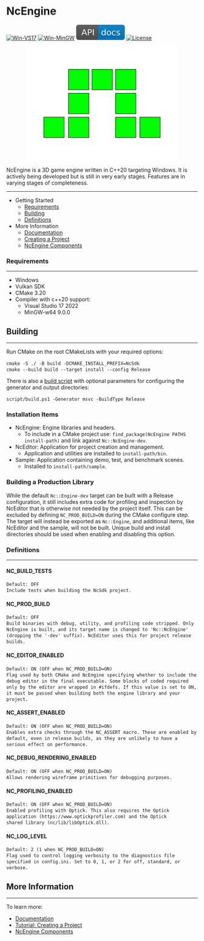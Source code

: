 # NcEngine
[![Win-VS17](https://github.com/NcStudios/NCEngine/actions/workflows/win-vs17.yml/badge.svg)](https://github.com/NcStudios/NCEngine/actions?query=workflow%3AWin-VS-17)
[![Win-MinGW](https://github.com/NcStudios/NCEngine/actions/workflows/win-mingw.yml/badge.svg)](https://github.com/NcStudios/NCEngine/actions?query=workflow%3AWin-MinGW-w64)
[![Docs](docs/docs-badge.svg)](https://ncstudios.github.io/NcEngine)
[![License](https://img.shields.io/github/license/McCallisterRomer/NCEngine.svg)](https://github.com/McCallisterRomer/NCEngine/blob/vnext/LICENSE)

<p align="center">
  <img src="docs/Logo.png" />
</p>

NcEngine is a 3D game engine written in C++20 targeting Windows. It is actively being developed but is still in very early stages. Features are in varying stages of completeness.

-------------------
* Getting Started
    * [Requirements](#requirements)
    * [Building](#building)
    * [Definitions](#definitions)
* More Information
    * [Documentation](https://ncstudios.github.io/NcEngine)
    * [Creating a Project](docs/CreatingAProject.md)
    * [NcEngine Components](docs/EngineComponents.md)

### Requirements
----------------
* Windows
* Vulkan SDK
* CMake 3.20
* Compiler with c++20 support:
    * Visual Studio 17 2022
    * MinGW-w64 9.0.0

## Building
---
Run CMake on the root CMakeLists with your required options:
```
cmake -S ./ -B build -DCMAKE_INSTALL_PREFIX=NcSdk
cmake --build build --target install --config Release
```

There is also a [build script](script/build.ps1) with optional parameters for configuring the generator and output directories:
```
script/build.ps1 -Generator msvc -BuildType Release
```

### Installation Items
* NcEngine: Engine libraries and headers.
  * To include in a CMake project use: `find_package(NcEngine PATHS install-path)` and link against `Nc::NcEngine-dev`.
* NcEditor: Application for project creation and management.
  * Application and utilities are installed to `install-path/bin`.
* Sample: Application containing demo, test, and benchmark scenes.
  * Installed to `install-path/sample`.

### Building a Production Library
While the default `Nc::Engine-dev` target can be built with a Release configuration, it still includes extra code for profiling and inspection by NcEditor that is otherwise not needed by the project itself. This can be excluded by defining `NC_PROD_BUILD=ON` during the CMake configure step. The target will instead be exported as `Nc::Engine`, and additional items, like NcEditor and the sample, will not be built. Unique build and install directories should be used when enabling and disabling this option.

### Definitions
---------------
#### NC_BUILD_TESTS
    Default: OFF
    Include tests when building the NcSdk project.

#### NC_PROD_BUILD
    Default: OFF
    Build binaries with debug, utility, and profiling code stripped. Only NcEngine is built, and its target name is changed to 'Nc::NcEngine' (dropping the '-dev' suffix). NcEditor uses this for project release builds.

#### NC_EDITOR_ENABLED
    Default: ON (OFF when NC_PROD_BUILD=ON)
    Flag used by both CMake and NcEngine specifying whether to include the debug editor in the final executable. Some blocks of coded required only by the editor are wrapped in #ifdefs. If this value is set to ON, it must be passed when building both the engine library and your project.

#### NC_ASSERT_ENABLED
    Default: ON (OFF when NC_PROD_BUILD=ON)
    Enables extra checks through the NC_ASSERT macro. These are enabled by default, even in release builds, as they are unlikely to have a serious effect on performance.

#### NC_DEBUG_RENDERING_ENABLED
    Default: ON (OFF when NC_PROD_BUILD=ON)
    Allows rendering wireframe primitives for debugging purposes.

#### NC_PROFILING_ENABLED
    Default: ON (OFF when NC_PROD_BUILD=ON)
    Enabled profiling with Optick. This also requires the Optick application (https://www.optickprofiler.com) and the Optick
    shared library (nc/lib/libOptick.dll).

#### NC_LOG_LEVEL
    Default: 2 (1 when NC_PROD_BUILD=ON)
    Flag used to control logging verbosity to the diagnostics file specified in config.ini. Set to 0, 1, or 2 for off, standard, or verbose.

## More Information
-------------------
To learn more:
* [Documentation](https://ncstudios.github.io/NcEngine)
* [Tutorial: Creating a Project](docs/CreatingAProject.md)
* [NcEngine Components](docs/EngineComponents.md)